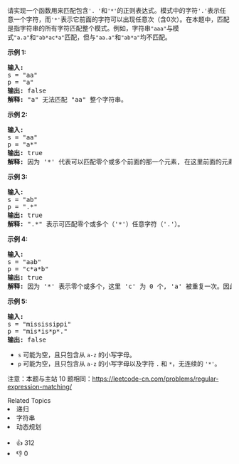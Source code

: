 <p>请实现一个函数用来匹配包含<code>&#39;. &#39;</code>和<code>&#39;*&#39;</code>的正则表达式。模式中的字符<code>&#39;.&#39;</code>表示任意一个字符，而<code>&#39;*&#39;</code>表示它前面的字符可以出现任意次（含0次）。在本题中，匹配是指字符串的所有字符匹配整个模式。例如，字符串<code>&quot;aaa&quot;</code>与模式<code>&quot;a.a&quot;</code>和<code>&quot;ab*ac*a&quot;</code>匹配，但与<code>&quot;aa.a&quot;</code>和<code>&quot;ab*a&quot;</code>均不匹配。</p>

<p><strong>示例 1:</strong></p>

<pre><strong>输入:</strong>
s = &quot;aa&quot;
p = &quot;a&quot;
<strong>输出:</strong> false
<strong>解释:</strong> &quot;a&quot; 无法匹配 &quot;aa&quot; 整个字符串。
</pre>

<p><strong>示例 2:</strong></p>

<pre><strong>输入:</strong>
s = &quot;aa&quot;
p = &quot;a*&quot;
<strong>输出:</strong> true
<strong>解释:</strong>&nbsp;因为 &#39;*&#39; 代表可以匹配零个或多个前面的那一个元素, 在这里前面的元素就是 &#39;a&#39;。因此，字符串 &quot;aa&quot; 可被视为 &#39;a&#39; 重复了一次。
</pre>

<p><strong>示例&nbsp;3:</strong></p>

<pre><strong>输入:</strong>
s = &quot;ab&quot;
p = &quot;.*&quot;
<strong>输出:</strong> true
<strong>解释:</strong>&nbsp;&quot;.*&quot; 表示可匹配零个或多个（&#39;*&#39;）任意字符（&#39;.&#39;）。
</pre>

<p><strong>示例 4:</strong></p>

<pre><strong>输入:</strong>
s = &quot;aab&quot;
p = &quot;c*a*b&quot;
<strong>输出:</strong> true
<strong>解释:</strong>&nbsp;因为 &#39;*&#39; 表示零个或多个，这里 &#39;c&#39; 为 0 个, &#39;a&#39; 被重复一次。因此可以匹配字符串 &quot;aab&quot;。
</pre>

<p><strong>示例 5:</strong></p>

<pre><strong>输入:</strong>
s = &quot;mississippi&quot;
p = &quot;mis*is*p*.&quot;
<strong>输出:</strong> false</pre>

<ul>
	<li><code>s</code>&nbsp;可能为空，且只包含从&nbsp;<code>a-z</code>&nbsp;的小写字母。</li>
	<li><code>p</code>&nbsp;可能为空，且只包含从&nbsp;<code>a-z</code>&nbsp;的小写字母以及字符&nbsp;<code>.</code>&nbsp;和&nbsp;<code>*</code>，无连续的 <code>&#39;*&#39;</code>。</li>
</ul>

<p>注意：本题与主站 10&nbsp;题相同：<a href="https://leetcode-cn.com/problems/regular-expression-matching/">https://leetcode-cn.com/problems/regular-expression-matching/</a></p>
<div><div>Related Topics</div><div><li>递归</li><li>字符串</li><li>动态规划</li></div></div><br><div><li>👍 312</li><li>👎 0</li></div>